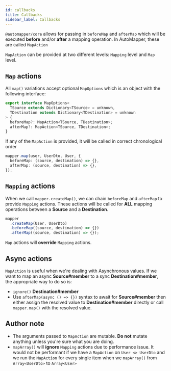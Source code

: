 ```yaml
---
id: callbacks
title: Callbacks
sidebar_label: Callbacks
---
```


`@automapper/core` allows for passing in `beforeMap` and `afterMap` which will be executed **before** and/or **after** a mapping operation. In AutoMapper, these are called `MapAction`

`MapAction` can be provided at two different levels: `Mapping` level and `Map` level.

## `Map` actions

All `map()` variations accept optional `MapOptions` which is an object with the following interface:

```ts
export interface MapOptions<
  TSource extends Dictionary<TSource> = unknown,
  TDestination extends Dictionary<TDestination> = unknown
> {
  beforeMap?: MapAction<TSource, TDestination>;
  afterMap?: MapAction<TSource, TDestination>;
}
```

If any of the `MapAction` is provided, it will be called in correct chronological order

```ts
mapper.map(user, UserDto, User, {
  beforeMap: (source, destination) => {},
  afterMap: (source, destination) => {},
});
```

## `Mapping` actions

When we call `mapper.createMap()`, we can chain `beforeMap` and `afterMap` to provide `Mapping` actions. These actions will be called for **ALL** mapping operations between a **Source** and a **Destination**.

```ts
mapper
  .createMap(User, UserDto)
  .beforeMap((source, destination) => {})
  .afterMap((source, destination) => {});
```

`Map` actions will **override** `Mapping` actions.

## Async actions

`MapAction` is useful when we're dealing with Asynchronous values. If we want to map an async **Source#member** to a sync **Destination#member**, the appropriate way to do so is:

- `ignore()` **Destination#member**
- Use `afterMap(async () => {})` syntax to await for **Source#member** then either assign the resolved value to **Destination#member** directly or call `mapper.map()` with the resolved value.

## Author note

- The arguments passed to `MapAction` are mutable. **Do not** mutate anything unless you're sure what you are doing.
- `mapArray()` will **ignore** `Mapping` actions due to performance issue. It would not be performant if we have a `MapAction` on `User <> UserDto` and we run the `MapAction` for every single item when we `mapArray()` from `Array<UserDto>` to `Array<User>`
